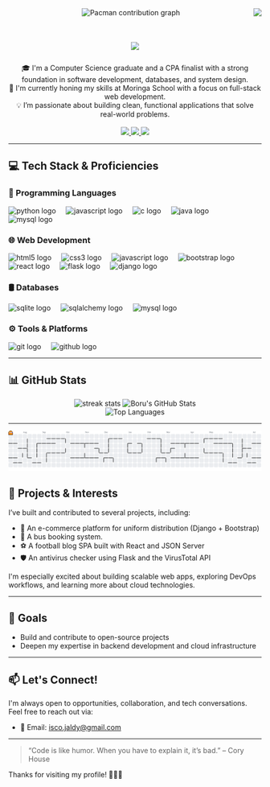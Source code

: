 <div>
<img align="right" src="https://profile-counter.glitch.me/BoruIsakoJ/count.svg?"  />
  
</div>

<div align="center"><picture>
  <source media="(prefers-color-scheme: dark)" srcset="https://yourusername.github.io/yourrepo/dist/pacman-contribution-graph-dark.svg">
  <source media="(prefers-color-scheme: light)" srcset="https://yourusername.github.io/yourrepo/dist/pacman-contribution-graph.svg">
  <img alt="Pacman contribution graph" src="https://yourusername.github.io/yourrepo/dist/pacman-contribution-graph.svg">
</picture>
  <h1 align="center">
    <img src="https://readme-typing-svg.herokuapp.com/?font=Righteous&size=35&center=true&vCenter=true&width=900&height=70&duration=5000&lines=Hi+There!+👋;I'm+Boru+Isako+:);A+passionate+software+developer+from+Kenya+🇰🇪" />
  </h1>
</div>

<div align ="center">
  🎓 I'm a Computer Science graduate and a CPA finalist with a strong foundation in software development, databases, and system design.
</div>
<div align ="center">
  🚀 I'm currently honing my skills at Moringa School with a focus on full-stack web development. 
</div>
<div align ="center">
  💡 I’m passionate about building clean, functional applications that solve real-world problems. 

</div>
<br/>

<div align="center"> 
  <a href="mailto:isco.jaldy@gmail.com">
    <img src="https://img.shields.io/badge/Gmail-333333?style=for-the-badge&logo=gmail&logoColor=red" />
  </a>
  <a href="https://linkedin.com" target="_blank">
    <img src="https://img.shields.io/badge/LinkedIn-0077B5?style=for-the-badge&logo=linkedin&logoColor=white" target="_blank" />
  </a>
  <a href="#" target="_blank">
     <img src="https://img.shields.io/badge/Portfolio-FF5722?style=for-the-badge&logo=todoist&logoColor=white" target="_blank" /> 
  </a>
</div>

---
## 💻 Tech Stack & Proficiencies

### 🧠 Programming Languages
<div align="left">
  <img src="https://cdn.jsdelivr.net/gh/devicons/devicon/icons/python/python-original.svg" height="40" alt="python logo"  />
  <img width="12" />
  <img src="https://cdn.jsdelivr.net/gh/devicons/devicon/icons/javascript/javascript-original.svg" height="40" alt="javascript logo"  />
  <img width="12" />
  <img src="https://cdn.jsdelivr.net/gh/devicons/devicon/icons/c/c-original.svg" height="40" alt="c logo"  />
  <img width="12" />
  <img src="https://cdn.jsdelivr.net/gh/devicons/devicon/icons/java/java-original.svg" height="40" alt="java logo"  />
  <img width="12" />
  <img src="https://cdn.jsdelivr.net/gh/devicons/devicon/icons/mysql/mysql-original.svg" height="40" alt="mysql logo"  />
</div>


### 🌐 Web Development
<div align="left">
  <img src="https://cdn.jsdelivr.net/gh/devicons/devicon/icons/html5/html5-original.svg" height="40" alt="html5 logo"  />
  <img width="12" />
  <img src="https://cdn.jsdelivr.net/gh/devicons/devicon/icons/css3/css3-original.svg" height="40" alt="css3 logo"  />
  <img width="12" />
  <img src="https://cdn.jsdelivr.net/gh/devicons/devicon/icons/javascript/javascript-original.svg" height="40" alt="javascript logo"  />
  <img width="12" />
  <img src="https://cdn.jsdelivr.net/gh/devicons/devicon/icons/bootstrap/bootstrap-original.svg" height="40" alt="bootstrap logo"  />
  <img width="12" />
  <img src="https://cdn.jsdelivr.net/gh/devicons/devicon/icons/react/react-original.svg" height="40" alt="react logo"  />
  <img width="12" />
  <img src="https://cdn.jsdelivr.net/gh/devicons/devicon/icons/flask/flask-original.svg" height="40" alt="flask logo"  />
  <img width="12" />
  <img src="https://cdn.jsdelivr.net/gh/devicons/devicon/icons/django/django-plain.svg" height="40" alt="django logo"  />
</div>

### 🛢️ Databases
<div align="left">
  <img src="https://cdn.jsdelivr.net/gh/devicons/devicon/icons/sqlite/sqlite-original.svg" height="40" alt="sqlite logo"  />
  <img width="12" />
  <img src="https://cdn.jsdelivr.net/gh/devicons/devicon/icons/sqlalchemy/sqlalchemy-original.svg" height="40" alt="sqlalchemy logo"  />
  <img width="12" />
  <img src="https://cdn.jsdelivr.net/gh/devicons/devicon/icons/mysql/mysql-original.svg" height="40" alt="mysql logo"  />
</div>

### ⚙️ Tools & Platforms
<div align="left">
  <img src="https://cdn.jsdelivr.net/gh/devicons/devicon/icons/git/git-original.svg" height="40" alt="git logo"  />
  <img width="12" />
  <img src="https://cdn.jsdelivr.net/gh/devicons/devicon/icons/github/github-original.svg" height="40" alt="github logo"  />
</div>

---

## 📊 GitHub Stats

<div align="center">
<img width="390" src="https://github-readme-streak-stats.herokuapp.com/?user=BoruIsakoJ&count_private=true&theme=react&border_radius=10" alt="streak stats" />

  <img width="390" src="https://github-readme-stats.vercel.app/api?username=BoruIsakoJ&show_icons=true&rank_icon=github&theme=react&border_radius=10" alt="Boru's GitHub Stats" />

  <br/>
  <img width="390" src="https://github-readme-stats.vercel.app/api/top-langs/?username=BoruIsakoJ&layout=compact&theme=react" alt="Top Languages" />
</div>

---
<div align="center">
<picture>
  <source media="(prefers-color-scheme: dark)" srcset="https://raw.githubusercontent.com/BoruIsakoJ/BoruIsakoJ/output/pacman-contribution-graph-dark.svg">
  <source media="(prefers-color-scheme: light)" srcset="https://raw.githubusercontent.com/BoruIsakoJ/BoruIsakoJ/output/pacman-contribution-graph.svg">
  <img alt="Pac-Man contribution graph" src="https://raw.githubusercontent.com/BoruIsakoJ/BoruIsakoJ/output/pacman-contribution-graph.svg">
</picture>


</div>


## 🔧 Projects & Interests

I’ve built and contributed to several projects, including:
- 🛒 An e-commerce platform for uniform distribution (Django + Bootstrap)
- 🚌 A bus booking system.
- ⚽ A football blog SPA built with React and JSON Server
- 🛡️ An antivirus checker using Flask and the VirusTotal API

I'm especially excited about building scalable web apps, exploring DevOps workflows, and learning more about cloud technologies.

---

## 🚀 Goals
- Build and contribute to open-source projects
- Deepen my expertise in backend development and cloud infrastructure

---

## 📫 Let's Connect!
I'm always open to opportunities, collaboration, and tech conversations. Feel free to reach out via:

- 📧 Email: [isco.jaldy@gmail.com](mailto:isco.jaldy@gmail.com)



---

> “Code is like humor. When you have to explain it, it’s bad.” – Cory House

Thanks for visiting my profile! 👨‍💻✨




